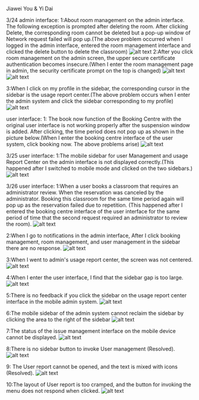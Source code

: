 Jiawei You & Yi Dai

3/24
admin interface:
1:About room management on the admin interface. The following exception is prompted after deleting the room. After clicking Delete, the corresponding room cannot be deleted but a pop-up window of Network request failed will pop up.(The above problem occurred when I logged in the admin interface, entered the room management interface and clicked the delete button to delete the classroom)
![alt text](TestImages/image-1.png)
2:After you click room management on the admin screen, the upper secure certificate authentication becomes insecure.(When I enter the room management page in admin, the security certificate prompt on the top is changed)
![alt text](TestImages/image-2.png) ![alt text](TestImages/image-3.png)

3:When I click on my profile in the sidebar, the corresponding cursor in the sidebar is the usage report center.(The above problem occurs when I enter the admin system and click the sidebar corresponding to my profile)
![alt text](TestImages/image-4.png)

user interface:
1: The book now function of the Booking Centre with the original user interface is not working properly after the suspension window is added. After clicking, the time period does not pop up as shown in the picture below.(When I enter the booking centre interface of the user system, click booking now. The above problems arise)
![alt text](TestImages/image5.png)

3/25
user interface:
1:The mobile sidebar for user Management and usage Report Center on the admin interface is not displayed correctly.(This happened after I switched to mobile mode and clicked on the two sidebars.)
![alt text](TestImages/image.png)

3/26
user interface:
1:When a user books a classroom that requires an administrator review. When the reservation was canceled by the administrator. Booking this classroom for the same time period again will pop up as the reservation failed due to repetition. (This happened after I entered the booking centre interface of the user interface for the same period of time that the second request required an administrator to review the room).
![alt text](TestImages/image-6.png)

2:When I go to notifications in the admin interface, After I click booking management, room management, and user management in the sidebar there are no response.
![alt text](TestImages/image-7.png)

3:When I went to admin's usage report center, the screen was not centered.
![alt text](TestImages/image-8.png)

4:When I enter the user interface, I find that the sidebar gap is too large.
![alt text](TestImages/image-9.png)

5:There is no feedback if you click the sidebar on the usage report center interface in the mobile admin system.
![alt text](TestImages/image-10.png)

6:The mobile sidebar of the admin system cannot reclaim the sidebar by clicking the area to the right of the sidebar
![alt text](TestImages/image-11.png)

7:The status of the issue management interface on the mobile device cannot be displayed.
![alt text](TestImages/10.png)

8:There is no sidebar button to invoke User management (Resolved).
![alt text](TestImages/11.jpg)

9: The User report cannot be opened, and the text is mixed with icons (Resolved).
![alt text](TestImages/12.jpg)

10:The layout of User report is too cramped, and the button for invoking the menu does not respond when clicked.
![alt text](TestImages/13.jpg)


